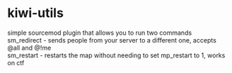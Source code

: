 # kiwi-utils
simple sourcemod plugin that allows you to run two commands
<br>
sm_redirect <name> <ip> <port> - sends people from your server to a different one, accepts @all and @!me
<br>
sm_restart - restarts the map without needing to set mp_restart to 1, works on ctf
